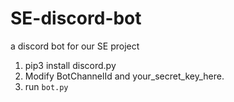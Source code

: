 # SE-discord-bot
a discord bot for our SE project

1. pip3 install discord.py
2. Modify BotChannelId and your_secret_key_here.
3. run ```bot.py```